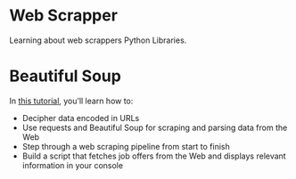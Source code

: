 # Web Scrapper

Learning about web scrappers Python Libraries.

# Beautiful Soup

In [this tutorial](https://realpython.com/beautiful-soup-web-scraper-python/), you’ll learn how to:

- Decipher data encoded in URLs
- Use requests and Beautiful Soup for scraping and parsing data from the Web
- Step through a web scraping pipeline from start to finish
- Build a script that fetches job offers from the Web and displays relevant information in your console